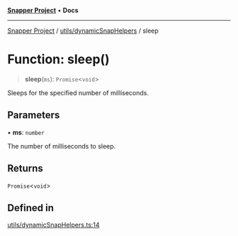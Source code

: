 [**Snapper Project**](../../../README.md) • **Docs**

***

[Snapper Project](../../../README.md) / [utils/dynamicSnapHelpers](../README.md) / sleep

# Function: sleep()

> **sleep**(`ms`): `Promise`\<`void`\>

Sleeps for the specified number of milliseconds.

## Parameters

• **ms**: `number`

The number of milliseconds to sleep.

## Returns

`Promise`\<`void`\>

## Defined in

[utils/dynamicSnapHelpers.ts:14](https://github.com/asifqatar/Snapper/blob/efba3e0c26caea1326a2f907a42f95a875a8ec6a/utils/dynamicSnapHelpers.ts#L14)
